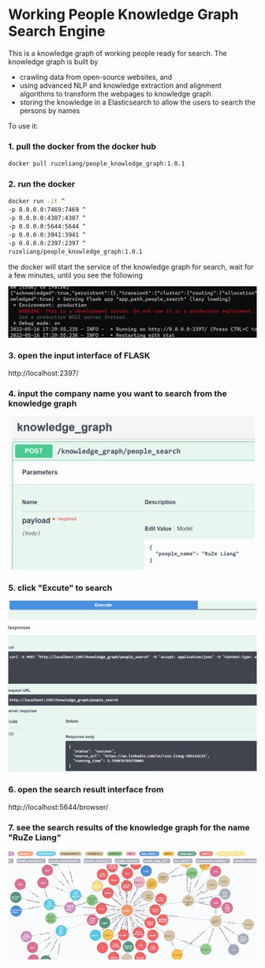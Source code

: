 # Working People Knowledge Graph Search Engine

This is a knowledge graph of working people ready for search. The knowledge graph is built by 

* crawling data from open-source websites, and 
* using advanced NLP and knowledge extraction and alignment algorithms to transform the webpages to knowledge graph
* storing the knowledge in a Elasticsearch to allow the users to search the persons by names

To use it: 

### 1. pull the docker from the docker hub

```bash
docker pull ruzeliang/people_knowledge_graph:1.0.1
```

### 2. run the docker

```bash
docker run -it ^
-p 0.0.0.0:7469:7469 ^
-p 0.0.0.0:4387:4387 ^
-p 0.0.0.0:5644:5644 ^
-p 0.0.0.0:3941:3941 ^
-p 0.0.0.0:2397:2397 ^
ruzeliang/people_knowledge_graph:1.0.1 
```

the docker will start the service of the knowledge graph for search, wait for a few minutes, until you see the following

<img src="service%20ready.png" width="600">




### 3. open the input interface of FLASK 

http://localhost:2397/

### 4. input the company name you want to search from the knowledge graph

<img src="input%20interface.png" width="500">


### 5. click "Excute" to search

<img src="search.png" width="600">

### 6. open the search result interface from 

http://localhost:5644/browser/

### 7. see the search results of the knowledge graph for the name "RuZe Liang"

<img src="result.png" width="800">
